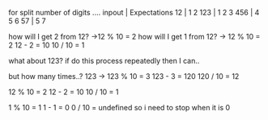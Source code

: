 for split number of digits ....
inpout   | Expectations 
12  | 1 2
123 | 1 2 3
456 | 4 5 6
57  | 5 7

how will I get 2 from 12?
->12 % 10 = 2
how will I get 1 from 12?
-> 12 % 10 = 2
  12 - 2 = 10
  10 / 10 = 1

what about 123?
if do this process repeatedly then I can..

but how many times..?
123
-> 123 % 10 = 3
123 - 3 = 120 
120 / 10 = 12

12 % 10 = 2
12 - 2 = 10
10 / 10 = 1

1 % 10 = 1
1 - 1 = 0
0 / 10 = undefined
so i need to stop when it is 0
